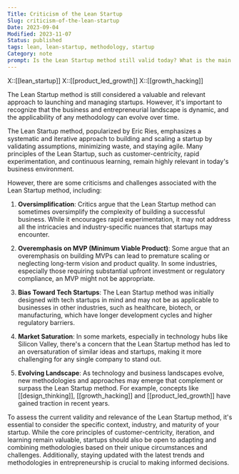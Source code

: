 ```yaml
---
Title: Criticism of the Lean Startup
Slug: criticism-of-the-lean-startup
Date: 2023-09-04
Modified: 2023-11-07
Status: published
tags: lean, lean-startup, methodology, startup 
Category: note
prompt: Is the Lean Startup method still valid today? What is the main criticism of this method regarding the current situation?
---
```


X::[[lean_startup]]
X::[[product_led_growth]]
X::[[growth_hacking]]

The Lean Startup method is still considered a valuable and relevant approach to launching and managing startups. However, it's important to recognize that the business and entrepreneurial landscape is dynamic, and the applicability of any methodology can evolve over time.

The Lean Startup method, popularized by Eric Ries, emphasizes a systematic and iterative approach to building and scaling a startup by validating assumptions, minimizing waste, and staying agile. Many principles of the Lean Startup, such as customer-centricity, rapid experimentation, and continuous learning, remain highly relevant in today's business environment.

However, there are some criticisms and challenges associated with the Lean Startup method, including:

1. **Oversimplification**: Critics argue that the Lean Startup method can sometimes oversimplify the complexity of building a successful business. While it encourages rapid experimentation, it may not address all the intricacies and industry-specific nuances that startups may encounter.

2. **Overemphasis on MVP (Minimum Viable Product)**: Some argue that an overemphasis on building MVPs can lead to premature scaling or neglecting long-term vision and product quality. In some industries, especially those requiring substantial upfront investment or regulatory compliance, an MVP might not be appropriate.

3. **Bias Toward Tech Startups**: The Lean Startup method was initially designed with tech startups in mind and may not be as applicable to businesses in other industries, such as healthcare, biotech, or manufacturing, which have longer development cycles and higher regulatory barriers.

4. **Market Saturation**: In some markets, especially in technology hubs like Silicon Valley, there's a concern that the Lean Startup method has led to an oversaturation of similar ideas and startups, making it more challenging for any single company to stand out.

5. **Evolving Landscape**: As technology and business landscapes evolve, new methodologies and approaches may emerge that complement or surpass the Lean Startup method. For example, concepts like [[design_thinking]], [[growth_hacking]] and [[product_led_growth]] have gained traction in recent years.

To assess the current validity and relevance of the Lean Startup method, it's essential to consider the specific context, industry, and maturity of your startup. While the core principles of customer-centricity, iteration, and learning remain valuable, startups should also be open to adapting and combining methodologies based on their unique circumstances and challenges. Additionally, staying updated with the latest trends and methodologies in entrepreneurship is crucial to making informed decisions.

